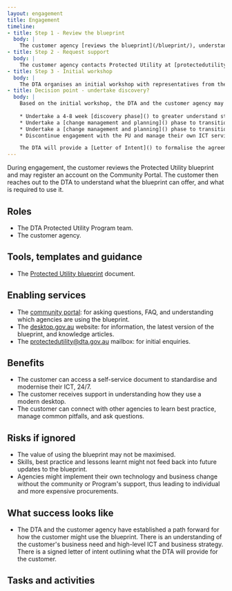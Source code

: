 ```yaml
---
layout: engagement
title: Engagement
timeline:
- title: Step 1 - Review the blueprint
  body: |
    The customer agency [reviews the blueprint](/blueprint/), understanding the general overview, benefits, and what it offers them. 
- title: Step 2 - Request support
  body: |
    The customer agency contacts Protected Utility at [protectedutility@dta.gov.au](mailto:protectedutility@dta.gov.au) with an [initial request email]().
- title: Step 3 - Initial workshop
  body: | 
    The DTA organises an initial workshop with representatives from the customer agency to understand their sponsorship arrangements, high level strategy, business need, budget, and governance. There may be multiple initial workshops.
- title: Decision point - undertake discovery?
  body: | 
    Based on the initial workshop, the DTA and the customer agency may determine one of the following options:
    
    * Undertake a 4-8 week [discovery phase]() to greater understand strategy, the ICT environment, risks, and processes, and understand the agency's business readiness to use the blueprint. 
    * Undertake a [change management and planning]() phase to transition to using the blueprint from a people, change, and process perspective. 
    * Undertake a [change management and planning]() phase to transition to using the blueprint from a people, change, and process perspective. 
    * Discontinue engagement with the PU and manage their own ICT services under a 'Do It Yourself' 

    The DTA will provide a [Letter of Intent]() to formalise the agreement.  
---
```


During engagement, the customer reviews the Protected Utility blueprint and may register an account on the Community Portal. The customer then reaches out to the DTA to understand what the blueprint can offer, and what is required to use it.  

## Roles

* The DTA Protected Utility Program team.
* The customer agency.

## Tools, templates and guidance

* The [Protected Utility blueprint](/blueprint/) document. 

## Enabling services

* The [community portal](https://community.desktop.gov.au/): for asking questions, FAQ, and understanding which agencies are using the blueprint. 
* The [desktop.gov.au](https://desktop.gov.au/) website: for information, the latest version of the blueprint, and knowledge articles.  
* The [protectedutility@dta.gov.au](mailto:protectedutility@dta.gov.au) mailbox: for initial enquiries. 

## Benefits

* The customer can access a self-service document to standardise and modernise their ICT, 24/7. 
* The customer receives support in understanding how they use a modern desktop. 
* The customer can connect with other agencies to learn best practice, manage common pitfalls, and ask questions. 

## Risks if ignored

* The value of using the blueprint may not be maximised.
* Skills, best practice and lessons learnt might not feed back into future updates to the blueprint. 
* Agencies might implement their own technology and business change without the community or Program's support, thus leading to individual and more expensive procurements. 

## What success looks like

* The DTA and the customer agency have established a path forward for how the customer might use the blueprint. There is an understanding of the customer's business need and high-level ICT and business strategy. There is a signed letter of intent outlining what the DTA will provide for the customer. 

## Tasks and activities
